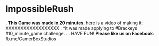 # ImpossibleRush
.
**This Game was made in 20 minutes**, here is a video of making it: XXXXXXXXXXXXXXXXXX
.
*it was made applying to #Brackeys #10_minute_game challenge.
.
.
HAVE FUN!
**Please like us on Facebook**: fb.me/GamerBoxStudios
